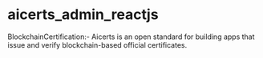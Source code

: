 # aicerts_admin_reactjs
BlockchainCertification:- Aicerts is an open standard for building apps that issue and verify blockchain-based official certificates.

